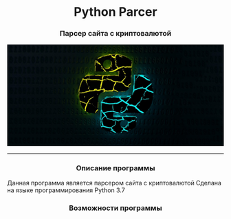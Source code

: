 <h1 align="center">Python Parcer</h1>
<h3 align="center"style>Парсер сайта с криптовалютой</h3>
<p align="center"><img src="Screenshots/source.jpg"></p>

---

<h3 align="center">Описание программы</h3>
Данная программа является парсером сайта с криптовалютой
Сделана на языке программирования Python 3.7

<h3 align="center">Возможности программы</h3>
